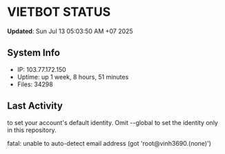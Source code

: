 # VIETBOT STATUS
**Updated**: Sun Jul 13 05:03:50 AM +07 2025

## System Info
- IP: 103.77.172.150
- Uptime: up 1 week, 8 hours, 51 minutes
- Files: 34298

## Last Activity

to set your account's default identity.
Omit --global to set the identity only in this repository.

fatal: unable to auto-detect email address (got 'root@vinh3690.(none)')

